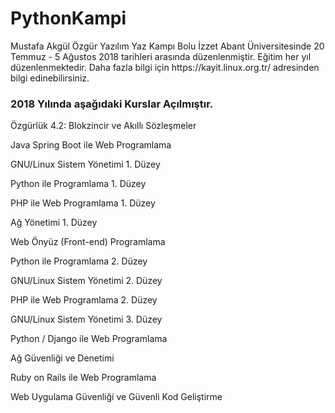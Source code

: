 <h1>PythonKampi</h1>
Mustafa Akgül Özgür Yazılım Yaz Kampı Bolu İzzet Abant Üniversitesinde 20 Temmuz - 5 Ağustos 2018 tarihleri arasında düzenlenmiştir. Eğitim her yıl düzenlenmektedir. Daha fazla bilgi için https://kayit.linux.org.tr/ adresinden bilgi edinebilirsiniz.

<h3>2018 Yılında aşağıdaki Kurslar Açılmıştır.</h3></p>
 Özgürlük 4.2: Blokzincir ve Akıllı Sözleşmeler</p>
 Java Spring Boot ile Web Programlama</p>
 GNU/Linux Sistem Yönetimi 1. Düzey</p>
 Python ile Programlama 1. Düzey</p>
 PHP ile Web Programlama 1. Düzey</p>
 Ağ Yönetimi 1. Düzey</p>
 Web Önyüz (Front-end) Programlama</p>
 Python ile Programlama 2. Düzey</p>
 GNU/Linux Sistem Yönetimi 2. Düzey</p>
 PHP ile Web Programlama 2. Düzey</p>
 GNU/Linux Sistem Yönetimi 3. Düzey</p>
 Python / Django ile Web Programlama</p>
 Ağ Güvenliği ve Denetimi</p>
 Ruby on Rails ile Web Programlama</p>
 Web Uygulama Güvenliği ve Güvenli Kod Geliştirme</p>
